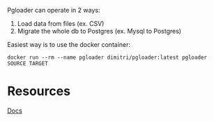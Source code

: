 
Pgloader can operate in 2 ways:
1. Load data from files (ex. CSV)
2. Migrate the whole db to Postgres (ex. Mysql to Postgres)

Easiest way is to use the docker container:
```
docker run --rm --name pgloader dimitri/pgloader:latest pgloader SOURCE TARGET
```

# Resources
[Docs](https://pgloader.readthedocs.io/en/latest/)
